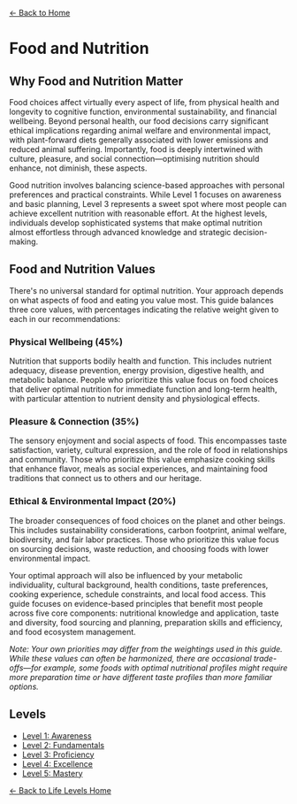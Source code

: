 [← Back to Home](../)
# Food and Nutrition

## Why Food and Nutrition Matter

Food choices affect virtually every aspect of life, from physical health and longevity to cognitive function, environmental sustainability, and financial wellbeing. Beyond personal health, our food decisions carry significant ethical implications regarding animal welfare and environmental impact, with plant-forward diets generally associated with lower emissions and reduced animal suffering. Importantly, food is deeply intertwined with culture, pleasure, and social connection—optimising nutrition should enhance, not diminish, these aspects.

Good nutrition involves balancing science-based approaches with personal preferences and practical constraints. While Level 1 focuses on awareness and basic planning, Level 3 represents a sweet spot where most people can achieve excellent nutrition with reasonable effort. At the highest levels, individuals develop sophisticated systems that make optimal nutrition almost effortless through advanced knowledge and strategic decision-making.

## Food and Nutrition Values
There's no universal standard for optimal nutrition. Your approach depends on what aspects of food and eating you value most. This guide balances three core values, with percentages indicating the relative weight given to each in our recommendations:

### Physical Wellbeing (45%)
Nutrition that supports bodily health and function. This includes nutrient adequacy, disease prevention, energy provision, digestive health, and metabolic balance. People who prioritize this value focus on food choices that deliver optimal nutrition for immediate function and long-term health, with particular attention to nutrient density and physiological effects.

### Pleasure & Connection (35%)
The sensory enjoyment and social aspects of food. This encompasses taste satisfaction, variety, cultural expression, and the role of food in relationships and community. Those who prioritize this value emphasize cooking skills that enhance flavor, meals as social experiences, and maintaining food traditions that connect us to others and our heritage.

### Ethical & Environmental Impact (20%)
The broader consequences of food choices on the planet and other beings. This includes sustainability considerations, carbon footprint, animal welfare, biodiversity, and fair labor practices. Those who prioritize this value focus on sourcing decisions, waste reduction, and choosing foods with lower environmental impact.

Your optimal approach will also be influenced by your metabolic individuality, cultural background, health conditions, taste preferences, cooking experience, schedule constraints, and local food access. This guide focuses on evidence-based principles that benefit most people across five core components: nutritional knowledge and application, taste and diversity, food sourcing and planning, preparation skills and efficiency, and food ecosystem management.

_Note: Your own priorities may differ from the weightings used in this guide. While these values can often be harmonized, there are occasional trade-offs—for example, some foods with optimal nutritional profiles might require more preparation time or have different taste profiles than more familiar options._

## Levels
- [Level 1: Awareness](level-1)
- [Level 2: Fundamentals](level-2)
- [Level 3: Proficiency](level-3)
- [Level 4: Excellence](level-4)
- [Level 5: Mastery](level-5)

[← Back to Life Levels Home](../)
